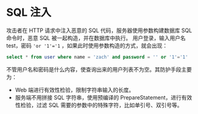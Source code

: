 # SQL 注入

攻击者在 HTTP 请求中注入恶意的 SQL 代码，服务器使用参数构建数据库 SQL 命令时，恶意 SQL 被一起构造，并在数据库中执行。
用户登录，输入用户名 test，密码 `'or '1'='1` ，如果此时使用参数构造的方式，就会出现：

```sql
select * from user where name = 'zach' and password = '' or '1'='1'
```

不管用户名和密码是什么内容，使查询出来的用户列表不为空。其防护手段主要为：

- Web 端进行有效性检验，限制字符串输入的长度。
- 服务端不用拼接 SQL 字符串，使用预编译的 PrepareStatement，进行有效性检验，过滤 SQL 需要的参数中的特殊字符，比如单引号、双引号等。
